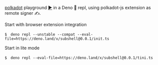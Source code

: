 [polkadot](https://deno.land/x/polkadot) playground [▶️](https://subshell.xyz)
in a Deno 🦕 repl, using polkadot-js extension as remote signer ✍️.

Start with browser extension integration

```
$　deno repl --unstable --compat --eval-file=https://deno.land/x/subshell@0.0.1/init.ts
```

Start in lite mode

```
$　deno repl --eval-file=https://deno.land/x/subshell@0.0.1/tini.ts
```
